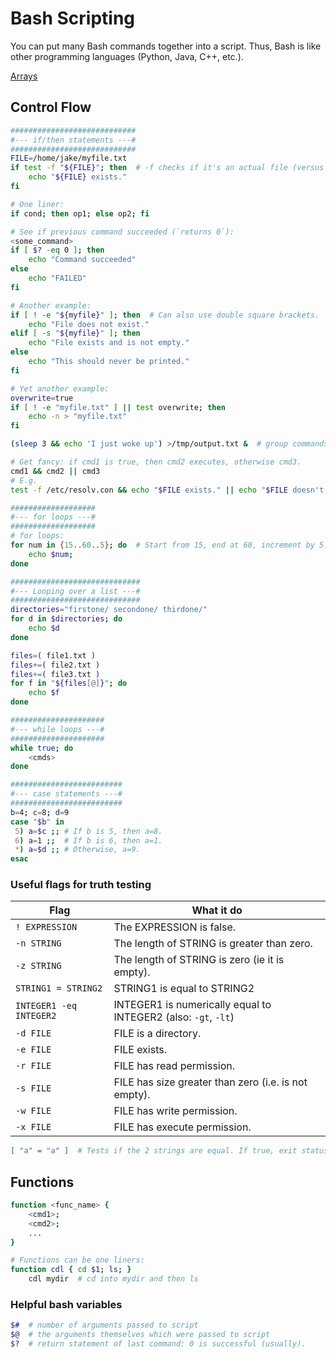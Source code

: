 # Bash Scripting

You can put many Bash commands together into a script.
Thus, Bash is like other programming languages (Python, Java, C++, etc.).

[Arrays](https://www.tutorialkart.com/bash-shell-scripting/bash-array/)

## Control Flow

```bash
############################
#--- if/then statements ---#
############################
FILE=/home/jake/myfile.txt
if test -f "${FILE}"; then  # -f checks if it's an actual file (versus a dir).
    echo "${FILE} exists."
fi

# One liner:
if cond; then op1; else op2; fi

# See if previous command succeeded (`returns 0`):
<some_command>
if [ $? -eq 0 ]; then
    echo "Command succeeded"
else
    echo "FAILED"
fi

# Another example:
if [ ! -e "${myfile}" ]; then  # Can also use double square brackets.
    echo "File does not exist."
elif [ -s "${myfile}" ]; then
    echo "File exists and is not empty."
else
    echo "This should never be printed."
fi

# Yet another example:
overwrite=true
if [ ! -e "myfile.txt" ] || test overwrite; then
    echo -n > "myfile.txt"
fi

(sleep 3 && echo 'I just woke up') >/tmp/output.txt &  # group commands and redirect stdout!

# Get fancy: if cmd1 is true, then cmd2 executes, otherwise cmd3.
cmd1 && cmd2 || cmd3
# E.g.
test -f /etc/resolv.con && echo "$FILE exists." || echo "$FILE doesn't exist."

###################
#--- for loops ---#
###################
# for loops:
for num in {15..60..5}; do  # Start from 15, end at 60, increment by 5.
    echo $num;
done

#############################
#--- Looping over a list ---#
#############################
directories="firstone/ secondone/ thirdone/"
for d in $directories; do
    echo $d
done

files=( file1.txt )
files+=( file2.txt )
files+=( file3.txt )
for f in "${files[@]}"; do
    echo $f
done

#####################
#--- while loops ---#
#####################
while true; do
    <cmds>
done

#########################
#--- case statements ---#
#########################
b=4; c=8; d=9
case "$b" in
 5) a=$c ;; # If b is 5, then a=8.
 6) a=1 ;;  # If b is 6, then a=1.
 *) a=$d ;; # Otherwise, a=9.
esac
```

### Useful flags for truth testing

| Flag | What it do |
| ---- | ---------- |
| `! EXPRESSION` | The EXPRESSION is false. |
| `-n STRING` | The length of STRING is greater than zero. |
| `-z STRING` | The length of STRING is zero (ie it is empty). |
| `STRING1 = STRING2` | STRING1 is equal to STRING2 |
| `INTEGER1 -eq INTEGER2` | INTEGER1 is numerically equal to INTEGER2 (also: `-gt`, `-lt`)|
| `-d FILE` |  FILE is a directory. |
| `-e FILE` |  FILE exists. |
| `-r FILE` |  FILE has read permission. |
| `-s FILE` |  FILE has size greater than zero (i.e. is not empty). |
| `-w FILE` |  FILE has write permission. |
| `-x FILE` |  FILE has execute permission. |

```bash
[ "a" = "a" ]  # Tests if the 2 strings are equal. If true, exit status = 0.
```

## Functions

```bash
function <func_name> {
    <cmd1>;
    <cmd2>;
    ...
}

# Functions can be one liners:
function cdl { cd $1; ls; }
    cdl mydir  # cd into mydir and then ls
```

### Helpful bash variables

```bash
$#  # number of arguments passed to script
$@  # the arguments themselves which were passed to script
$?  # return statement of last command: 0 is successful (usually).
```
